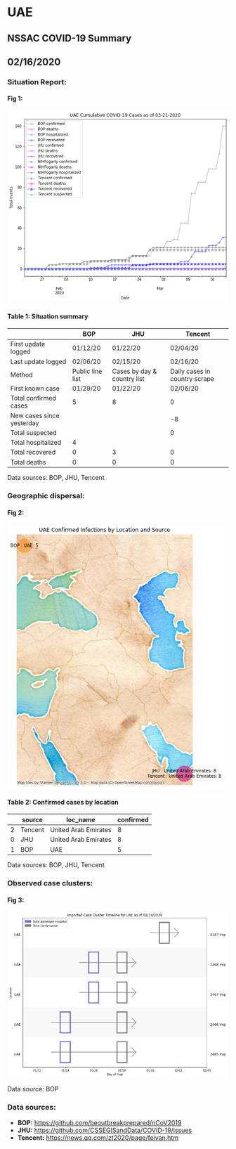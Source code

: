 # UAE
## NSSAC COVID-19 Summary
## 02/16/2020



### Situation Report:
#### Fig 1:
![UAE cases](../merged_histories/UAE_merged_histories.png)

#### Table 1: Situation summary

|                           | BOP              | JHU                         | Tencent                       |
|---------------------------|------------------|-----------------------------|-------------------------------|
| First update logged       | 01/12/20         | 01/22/20                    | 02/04/20                      |
| Last update logged        | 02/06/20         | 02/15/20                    | 02/16/20                      |
| Method                    | Public line list | Cases by day & country list | Daily cases in country scrape |
| First known case          | 01/29/20         | 01/22/20                    | 02/06/20                      |
| Total confirmed cases     | 5                | 8                           | 0                             |
| New cases since yesterday |                  |                             | -8                            |
| Total suspected           |                  |                             | 0                             |
| Total hospitalized        | 4                |                             |                               |
| Total recovered           | 0                | 3                           | 0                             |
| Total deaths              | 0                | 0                           | 0                             |
Data sources: BOP, JHU, Tencent


### Geographic dispersal:
#### Fig 2:
![UAE mapped](../case_locs/Uae_case_locs.png)

#### Table 2: Confirmed cases by location

|    | source   | loc_name             |   confirmed |
|----|----------|----------------------|-------------|
|  2 | Tencent  | United Arab Emirates |           8 |
|  0 | JHU      | United Arab Emirates |           8 |
|  1 | BOP      | UAE                  |           5 |

Data sources: BOP, JHU, Tencent


### Observed case clusters:
#### Fig 3:
![UAE cases](../cluster_analysis/UAE_imported_cases.png)



Data source: BOP


### Data sources:
* **BOP:** https://github.com/beoutbreakprepared/nCoV2019
* **JHU:** https://github.com/CSSEGISandData/COVID-19/issues
* **Tencent:** https://news.qq.com/zt2020/page/feiyan.htm
